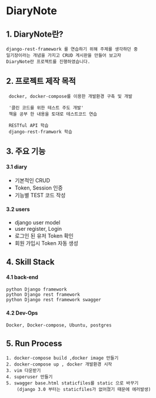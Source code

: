 # DiaryNote

## 1. DiaryNote란?
	django-rest-framework 를 연습하기 위해 주제를 생각하던 중
	일기장이라는 개념을 가지고 CRUD 게시판을 만들어 보고자
	DiaryNote란 프로젝트를 진행하였습니다.
	

## 2. 프로젝트 제작 목적
	 docker, docker-compose를 이용한 개발환경 구축 및 개발
	 
	 '클린 코드를 위한 테스트 주도 개발' 
	 책을 공부 한 내용을 토대로 테스트코드 연습
	 
	 RESTful API 학습
	 django-rest-framwork 학습
	 

## 3. 주요 기능
#### 3.1 diary
* 기본적인 CRUD
* Token, Session 인증
* 기능별 TEST 코드 작성
#### 3.2 users
* django user model
* user register, Login
* 로그인 된 유저 Token 확인
* 회원 가입시 Token 자동 생성



## 4. Skill Stack

#### 4.1 back-end
	python Django framework
	python Django rest framework
	python Django rest framework swagger
#### 4.2 Dev-Ops
	Docker, Docker-compose, Ubuntu, postgres
	
	
## 5. Run Process
    1. docker-compose build ,docker image 만들기
    2. docker-compose up , docker 개발환경 시작
    3. vim 다운받기
    4. superuser 만들기
    5. swagger base.html staticfiles를 static 으로 바꾸기
        (django 3.0 부터는 staticfiles가 없어졌기 때문에 에러발생)
    
    
    
    